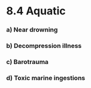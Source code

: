 # 8.4 Aquatic

### a\)  Near drowning

### b\)  Decompression illness

### c\)  Barotrauma

### d\)  Toxic marine ingestions

